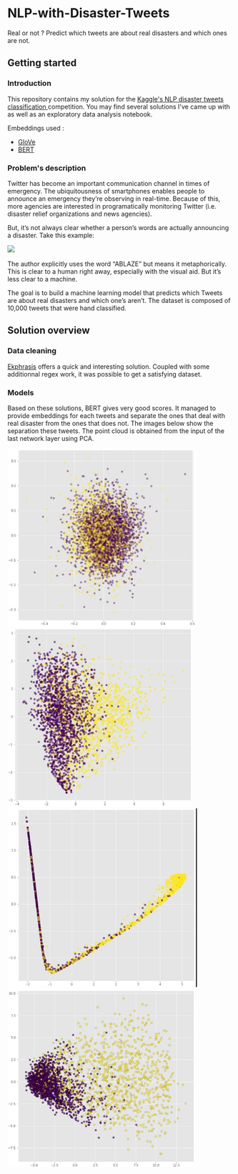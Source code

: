 # NLP-with-Disaster-Tweets

Real or not ? Predict which tweets are about real disasters and which ones are not.

## Getting started

### Introduction

This repository contains my solution for the <a href='https://www.kaggle.com/c/nlp-getting-started'>Kaggle's NLP disaster tweets classification </a> competition.
You may find several solutions I've came up with as well as an exploratory data analysis notebook.

Embeddings used :
* <a href='https://nlp.stanford.edu/projects/glove/'>GloVe</a>
* <a href='https://arxiv.org/pdf/1810.04805.pdf'>BERT</a>

### Problem's description

Twitter has become an important communication channel in times of emergency.
The ubiquitousness of smartphones enables people to announce an emergency they’re observing in real-time. Because of this, more agencies are interested in programatically monitoring Twitter (i.e. disaster relief organizations and news agencies).

But, it’s not always clear whether a person’s words are actually announcing a disaster.
Take this example:

<img src='https://storage.googleapis.com/kaggle-media/competitions/tweet_screenshot.png' height=500>

The author explicitly uses the word “ABLAZE” but means it metaphorically. This is clear to a human right away, especially with the visual aid. But it’s less clear to a machine.

The goal is to build a machine learning model that predicts which Tweets are about real disasters and which one’s aren’t. 
The dataset is composed of 10,000 tweets that were hand classified.


## Solution overview

### Data cleaning

<a href='https://pypi.org/project/ekphrasis/'>Ekphrasis</a> offers a quick and interesting solution. Coupled with some additionnal regex work, it was possible to get a satisfying dataset.


### Models

Based on these solutions, BERT gives very good scores. It managed to provide embeddings for each tweets and separate the ones that deal with real disaster from the ones that does not.
The images below show the separation these tweets. The point cloud is obtained from the input of the last network layer using PCA.


<img src='https://github.com/vesran/NLP-with-Disaster-Tweets/blob/master/imgs/glove_pca.jpg' height=400, title='GloVe embeddings'> <img src='https://github.com/vesran/NLP-with-Disaster-Tweets/blob/master/imgs/cnn_pca.jpg' height=400, title='GloVe & CNN'>
<img src='https://github.com/vesran/NLP-with-Disaster-Tweets/blob/master/imgs/lstm_pca.jpg' height=400, title='Glove & LSTM'> <img src='https://github.com/vesran/NLP-with-Disaster-Tweets/blob/master/imgs/bert_pca.jpg' height=400, title='BERT'>

